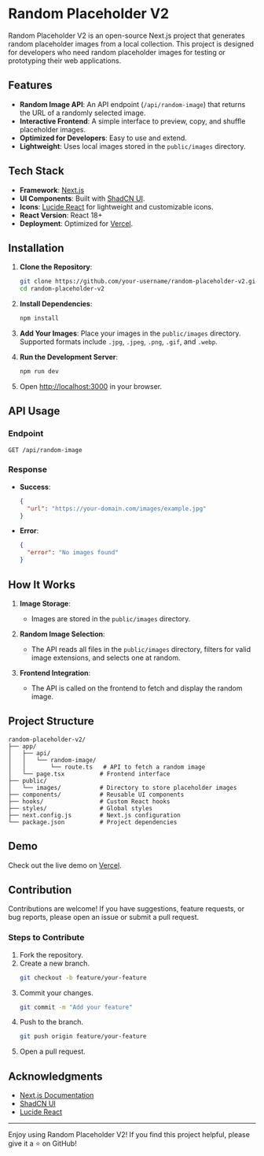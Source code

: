# Random Placeholder V2

Random Placeholder V2 is an open-source Next.js project that generates random placeholder images from a local collection. This project is designed for developers who need random placeholder images for testing or prototyping their web applications.

## Features

- **Random Image API**: An API endpoint (`/api/random-image`) that returns the URL of a randomly selected image.
- **Interactive Frontend**: A simple interface to preview, copy, and shuffle placeholder images.
- **Optimized for Developers**: Easy to use and extend.
- **Lightweight**: Uses local images stored in the `public/images` directory.

## Tech Stack

- **Framework**: [Next.js](https://nextjs.org/)
- **UI Components**: Built with [ShadCN UI](https://shadcn.dev/).
- **Icons**: [Lucide React](https://lucide.dev/) for lightweight and customizable icons.
- **React Version**: React 18+
- **Deployment**: Optimized for [Vercel](https://vercel.com/).

## Installation

1. **Clone the Repository**:
   ```bash
   git clone https://github.com/your-username/random-placeholder-v2.git
   cd random-placeholder-v2
   ```

2. **Install Dependencies**:
   ```bash
   npm install
   ```

3. **Add Your Images**:
   Place your images in the `public/images` directory. Supported formats include `.jpg`, `.jpeg`, `.png`, `.gif`, and `.webp`.

4. **Run the Development Server**:
   ```bash
   npm run dev
   ```

5. Open [http://localhost:3000](http://localhost:3000) in your browser.

## API Usage

### Endpoint

`GET /api/random-image`

### Response

- **Success**:
  ```json
  {
    "url": "https://your-domain.com/images/example.jpg"
  }
  ```

- **Error**:
  ```json
  {
    "error": "No images found"
  }
  ```

## How It Works

1. **Image Storage**:
   - Images are stored in the `public/images` directory.

2. **Random Image Selection**:
   - The API reads all files in the `public/images` directory, filters for valid image extensions, and selects one at random.

3. **Frontend Integration**:
   - The API is called on the frontend to fetch and display the random image.

## Project Structure

```
random-placeholder-v2/
├── app/
│   ├── api/
│   │   └── random-image/
│   │       └── route.ts   # API to fetch a random image
│   └── page.tsx          # Frontend interface
├── public/
│   └── images/           # Directory to store placeholder images
├── components/           # Reusable UI components
├── hooks/                # Custom React hooks
├── styles/               # Global styles
├── next.config.js        # Next.js configuration
└── package.json          # Project dependencies
```

## Demo

Check out the live demo on [Vercel](https://random-placeholder-v2.vercel.app/).

## Contribution

Contributions are welcome! If you have suggestions, feature requests, or bug reports, please open an issue or submit a pull request.

### Steps to Contribute

1. Fork the repository.
2. Create a new branch.
   ```bash
   git checkout -b feature/your-feature
   ```
3. Commit your changes.
   ```bash
   git commit -m "Add your feature"
   ```
4. Push to the branch.
   ```bash
   git push origin feature/your-feature
   ```
5. Open a pull request.

## Acknowledgments

- [Next.js Documentation](https://nextjs.org/docs)
- [ShadCN UI](https://shadcn.dev/)
- [Lucide React](https://lucide.dev/)

---

Enjoy using Random Placeholder V2! If you find this project helpful, please give it a ⭐ on GitHub!

